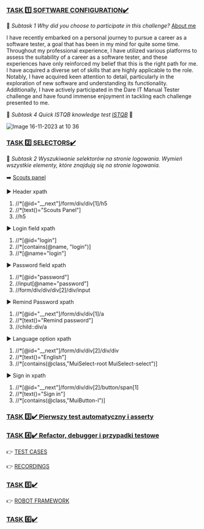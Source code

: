### <ins>TASK 1️⃣  SOFTWARE CONFIGURATION✔️<ins>


 🔹 *Subtask 1 Why did you choose to participate in this challenge?* [About me](https://github.com/AgataSzafranek/AgataSzafranek)

I have recently embarked on a personal journey to pursue a career as a software tester, a goal that has been in my mind for quite some time. Throughout my professional experience, I have utilized various platforms to assess the suitability of a career as a software tester, and these experiences have only reinforced my belief that this is the right path for me. I have acquired a diverse set of skills that are highly applicable to the role. Notably, I have acquired keen attention to detail, particularly in the exploration of new software and understanding its functionality. Additionally, I have actively participated in the Dare IT Manual Tester challenge and have found immense enjoyment in tackling each challenge presented to me.

 🔹 *Subtask 4 Quick ISTQB knowledge test [ISTQB](https://getistqb.com/quiz-purpurowy/)* 💪 

![Image 16-11-2023 at 10 36](https://github.com/AgataSzafranek/AT_challenge/assets/142822653/95067e3c-d341-4c1c-86d0-afeb85728058)

### <ins>TASK 2️⃣  SELECTORS✔️ <ins>

 🔹 *Subtask 2 Wyszukiwanie selektorów na stronie logowania. Wymień wszystkie elementy, które znajdują się na stronie logowania.*

➡️ [Scouts panel](https://scouts-test.futbolkolektyw.pl/en/login?redirected=true)

▶️ Header xpath

1. //*[@id="__next"]/form/div/div[1]/h5
2. //*[text()="Scouts Panel"]
3. //h5

▶️ Login field xpath

1. //*[@id="login"]
2. //*[contains(@name, "login")]
3. //*[@name="login"]

▶️ Password field xpath

1. //*[@id="password"]
2. //input[@name="password"]
3. //form/div/div/div[2]/div/input

▶️ Remind Password xpath

1. //*[@id="__next"]/form/div/div[1]/a
2. //*[text()="Remind password"]
3. //child::div/a

▶️ Language option xpath

1. //*[@id="__next"]/form/div/div[2]/div/div
2. //*[text()="English"]
3. //*[contains(@class,"MuiSelect-root MuiSelect-select")]

▶️ Sign in xpath

1. //*[@id="__next"]/form/div/div[2]/button/span[1]
2. //*[text()="Sign in"]
3. //*[contains(@class,"MuiButton-l")]

### <ins>TASK 3️⃣✔️ Pierwszy test automatyczny i asserty<ins>

### <ins>TASK 4️⃣✔️ Refactor, debugger i przypadki testowe<ins>

 👉 [TEST CASES](https://docs.google.com/spreadsheets/d/18uzr6ucxtG9a9PCscwYYOm3jA0a8fOsPLn5ujn20vEk/edit#gid=0)

 👉 [RECORDINGS](https://drive.google.com/drive/folders/1_AB0M3vQ_nntUQGqkA2PsLc6BX76-Kn0?usp=share_link)

### <ins>TASK 5️⃣✔️<ins>

 👉 [ROBOT FRAMEWORK](https://github.com/AgataSzafranek/panelscoutrobotframework/tree/master)

### <ins>TASK 6️⃣✔️<ins>
